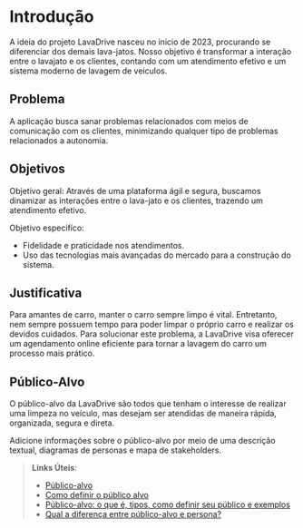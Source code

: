 # Introdução

A ideia do projeto LavaDrive nasceu no inicio de 2023, procurando se diferenciar dos demais lava-jatos. Nosso objetivo é transformar a interação entre o lavajato e os clientes, contando com um atendimento efetivo e um sistema moderno de lavagem de veiculos.

## Problema

A aplicação busca sanar problemas relacionados com meios de comunicação com os clientes, minimizando qualquer tipo de problemas relacionados a autonomia.

## Objetivos

Objetivo geral: Através de uma plataforma ágil e segura, buscamos dinamizar as interações entre o lava-jato e os clientes, trazendo um atendimento efetivo.

Objetivo especifíco:
<ul>
 <li>Fidelidade e praticidade nos atendimentos. </li>
 <li>Uso das tecnologias mais avançadas do mercado para a construção do sistema. </li>
</ul>

## Justificativa

Para amantes de carro, manter o carro sempre limpo é vital. Entretanto, nem sempre possuem tempo para poder limpar o próprio carro e realizar os devidos cuidados. Para solucionar este problema, a LavaDrive visa oferecer um agendamento online eficiente para tornar a lavagem do carro um processo mais prático. 


## Público-Alvo

O público-alvo da LavaDrive são todos que tenham o interesse de realizar uma limpeza no veículo, mas desejam ser atendidas de maneira rápida, organizada, segura e direta.

Adicione informações sobre o público-alvo por meio de uma descrição textual, diagramas de personas e mapa de stakeholders.

> **Links Úteis**:
> - [Público-alvo](https://blog.hotmart.com/pt-br/publico-alvo/)
> - [Como definir o público alvo](https://exame.com/pme/5-dicas-essenciais-para-definir-o-publico-alvo-do-seu-negocio/)
> - [Público-alvo: o que é, tipos, como definir seu público e exemplos](https://klickpages.com.br/blog/publico-alvo-o-que-e/)
> - [Qual a diferença entre público-alvo e persona?](https://rockcontent.com/blog/diferenca-publico-alvo-e-persona/)
